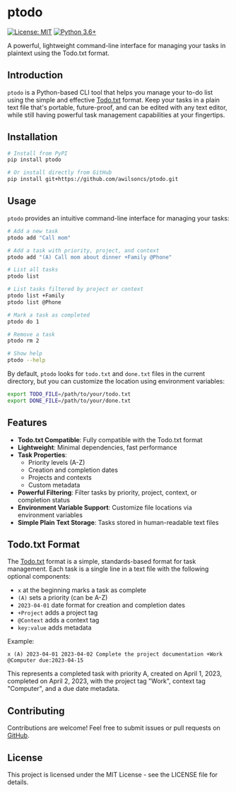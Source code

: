 # ptodo

[![License: MIT](https://img.shields.io/badge/License-MIT-yellow.svg)](https://opensource.org/licenses/MIT)
[![Python 3.6+](https://img.shields.io/badge/python-3.6+-blue.svg)](https://www.python.org/downloads/)

A powerful, lightweight command-line interface for managing your tasks in plaintext using the Todo.txt format.

## Introduction

`ptodo` is a Python-based CLI tool that helps you manage your to-do list using the simple and effective [Todo.txt](http://todotxt.org/) format. Keep your tasks in a plain text file that's portable, future-proof, and can be edited with any text editor, while still having powerful task management capabilities at your fingertips.

## Installation

```bash
# Install from PyPI
pip install ptodo

# Or install directly from GitHub
pip install git+https://github.com/awilsoncs/ptodo.git
```

## Usage

`ptodo` provides an intuitive command-line interface for managing your tasks:

```bash
# Add a new task
ptodo add "Call mom"

# Add a task with priority, project, and context
ptodo add "(A) Call mom about dinner +Family @Phone"

# List all tasks
ptodo list

# List tasks filtered by project or context
ptodo list +Family
ptodo list @Phone

# Mark a task as completed
ptodo do 1

# Remove a task
ptodo rm 2

# Show help
ptodo --help
```

By default, `ptodo` looks for `todo.txt` and `done.txt` files in the current directory, but you can customize the location using environment variables:

```bash
export TODO_FILE=/path/to/your/todo.txt
export DONE_FILE=/path/to/your/done.txt
```

## Features

- **Todo.txt Compatible**: Fully compatible with the Todo.txt format
- **Lightweight**: Minimal dependencies, fast performance
- **Task Properties**:
  - Priority levels (A-Z)
  - Creation and completion dates
  - Projects and contexts
  - Custom metadata
- **Powerful Filtering**: Filter tasks by priority, project, context, or completion status
- **Environment Variable Support**: Customize file locations via environment variables
- **Simple Plain Text Storage**: Tasks stored in human-readable text files

## Todo.txt Format

The [Todo.txt](http://todotxt.org/) format is a simple, standards-based format for task management. Each task is a single line in a text file with the following optional components:

- `x` at the beginning marks a task as complete
- `(A)` sets a priority (can be A-Z)
- `2023-04-01` date format for creation and completion dates
- `+Project` adds a project tag
- `@Context` adds a context tag
- `key:value` adds metadata

Example:

```
x (A) 2023-04-01 2023-04-02 Complete the project documentation +Work @Computer due:2023-04-15
```

This represents a completed task with priority A, created on April 1, 2023, completed on April 2, 2023, with the project tag "Work", context tag "Computer", and a due date metadata.

## Contributing

Contributions are welcome! Feel free to submit issues or pull requests on [GitHub](https://github.com/awilsoncs/ptodo).

## License

This project is licensed under the MIT License - see the LICENSE file for details.

